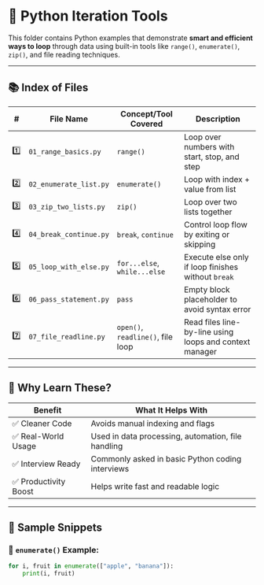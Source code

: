 # 🔁 Python Iteration Tools

This folder contains Python examples that demonstrate **smart and efficient ways to loop** through data using built-in tools like `range()`, `enumerate()`, `zip()`, and file reading techniques.

---

## 📚 Index of Files

| #   | File Name                  | Concept/Tool Covered                        | Description                                                  |
|-----|----------------------------|---------------------------------------------|--------------------------------------------------------------|
| 1️⃣ | `01_range_basics.py`       | `range()`                                   | Loop over numbers with start, stop, and step                 |
| 2️⃣ | `02_enumerate_list.py`     | `enumerate()`                               | Loop with index + value from list                            |
| 3️⃣ | `03_zip_two_lists.py`      | `zip()`                                     | Loop over two lists together                                 |
| 4️⃣ | `04_break_continue.py`     | `break`, `continue`                         | Control loop flow by exiting or skipping                    |
| 5️⃣ | `05_loop_with_else.py`     | `for...else`, `while...else`                | Execute else only if loop finishes without `break`          |
| 6️⃣ | `06_pass_statement.py`     | `pass`                                      | Empty block placeholder to avoid syntax error               |
| 7️⃣ | `07_file_readline.py`      | `open()`, `readline()`, file loop           | Read files line-by-line using loops and context manager     |

---

## 🧠 Why Learn These?

| Benefit             | What It Helps With                                     |
|---------------------|---------------------------------------------------------|
| ✅ Cleaner Code      | Avoids manual indexing and flags                       |
| ✅ Real-World Usage  | Used in data processing, automation, file handling     |
| ✅ Interview Ready   | Commonly asked in basic Python coding interviews       |
| ✅ Productivity Boost| Helps write fast and readable logic                    |

---

## 🔁 Sample Snippets

### 🔹 `enumerate()` Example:
```python
for i, fruit in enumerate(["apple", "banana"]):
    print(i, fruit)
